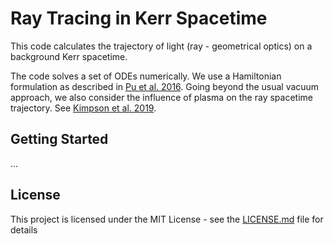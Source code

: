 # Ray Tracing in Kerr Spacetime

This code calculates the trajectory of light (ray - geometrical optics) on a background Kerr spacetime.

The code solves a set of ODEs numerically. We use a Hamiltonian formulation as described in [Pu et al. 2016](https://arxiv.org/abs/1601.02063). Going beyond the usual vacuum approach, we also consider the influence of plasma on the ray spacetime trajectory. See [Kimpson et al. 2019](https://ui.adsabs.harvard.edu/abs/2019MNRAS.484.2411K/abstract).


## Getting Started
...

## License

This project is licensed under the MIT License - see the [LICENSE.md](LICENSE.md) file for details



